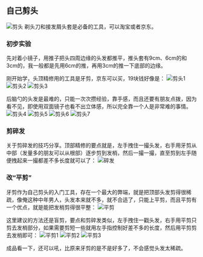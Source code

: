 ## 自己剪头
![剪头](../images/5-生活小技巧/00-自己剪头/剪头.webp)
剃头刀和接发屑头套是必备的工具，可以淘宝或者京东。
### 初步实验
先对着小镜子，用推子把头四周边缘的头发都推平，推头套有9cm、6cm的和3cm的，我一般都是先用6cm的推，再用3cm的推一下底部的边缘。

刚开始学，头顶精修用的工具是牙剪，京东可以买，19块钱好像是：
![剪头1](../images/5-生活小技巧/00-自己剪头/剪头1.webp)
![剪头2](../images/5-生活小技巧/00-自己剪头/剪头2.webp)
![剪头3](../images/5-生活小技巧/00-自己剪头/剪头3.webp)

后脑勺的头发是最难的，只能一次次攒经验，靠手感，而且还要有朋友点拨，因为看不见，即使用双面镜子也看不出立体感，所以完全靠一个人是非常难的事情。
![剪头4](../images/5-生活小技巧/00-自己剪头/剪头4.webp)
![剪头5](../images/5-生活小技巧/00-自己剪头/剪头5.webp)
![剪头6](../images/5-生活小技巧/00-自己剪头/剪头6.webp)
![剪头7](../images/5-生活小技巧/00-自己剪头/剪头7.webp)

### 剪碎发
关于剪碎发的技巧分享。顶部精修的要点就是，左手拽住一撮头发，右手用牙剪从中部（发量多的朋友可以从根部）逐步剪到发梢，然后一撮一撮，直至剪到左手随便拽起来一撮都差不多长度就可以了：
![碎发](../images/5-生活小技巧/00-自己剪头/碎发.webp)

### 改“平剪”
牙剪作为自己剪头的入门工具，存在一个最大的弊端，就是把顶部头发剪得很稀疏，像俺这种中年男人，头发本来就不多，就不合适了，只能上平剪，而且平剪有一个优点，就是能把发梢剪得很平整：
![平剪](../images/5-生活小技巧/00-自己剪头/平剪.webp)

这里建议的方法还是盲剪，要点和剪碎发类似，左手拽住一戳头发，右手用平剪只剪去发梢部分，如果需要剪短一些就用左手指控制好差不多的长度，然后用平剪剪去发梢即可：
![平剪1](../images/5-生活小技巧/00-自己剪头/平剪1.webp)
![平剪2](../images/5-生活小技巧/00-自己剪头/平剪2.webp)
![平剪3](../images/5-生活小技巧/00-自己剪头/平剪3.webp)

成品看一下，还可以吼，比原来牙剪的是不是好多了，不会感觉头发太稀疏。

